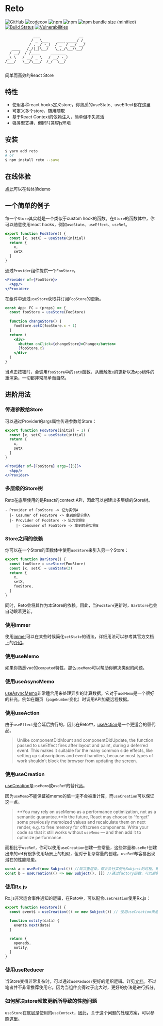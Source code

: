 # Reto

[![GitHub](https://img.shields.io/github/license/awmleer/reto.svg)](https://github.com/awmleer/reto)
[![codecov](https://codecov.io/gh/awmleer/reto/branch/master/graph/badge.svg)](https://codecov.io/gh/awmleer/reto)
[![npm](https://img.shields.io/npm/v/reto.svg)](https://www.npmjs.com/package/reto)
[![npm](https://img.shields.io/npm/dw/reto.svg)](https://www.npmjs.com/package/reto)
[![npm bundle size (minified)](https://img.shields.io/bundlephobia/min/reto.svg)](https://www.npmjs.com/package/reto)
[![Build Status](https://travis-ci.org/awmleer/reto.svg?branch=master)](https://travis-ci.org/awmleer/reto)
[![Vulnerabilities](https://img.shields.io/snyk/vulnerabilities/npm/reto)](https://app.snyk.io/test/github/awmleer/reto?targetFile=package.json)

```
             ___                  __ 
            / _ \___    ___ _____/ /_
           / , _/ -_)  / _ `/ __/ __/
   ____   /_/|_|\__/   \_,_/\__/\__/ 
  / __/  / /____     _______         
 _\ \   / __/ _ \   / __/ -_)        
/___/   \__/\___/  /_/  \__/         
                                     
```

简单而高效的React Store

## 特性

- 使用各种react hooks定义store，你熟悉的useState、useEffect都在这里
- 可定义多个store，随用随取
- 基于React Context的依赖注入，简单但不失灵活
- 强类型支持，但同时兼容js环境

## 安装

```bash
$ yarn add reto
# or
$ npm install reto --save
```

## 在线体验

[点此](https://stackblitz.com/edit/reto-demo)可以在线体验demo

## 一个简单的例子

每一个`Store`其实就是一个类似于custom hook的函数。在`Store`的函数体中，你可以随意使用react hooks，例如`useState`、`useEffect`、`useRef`。

```jsx
export function FooStore() {
  const [x, setX] = useState(initial)
  return {
    x,
    setX
  }
}
```

通过`Provider`组件提供一个`FooStore`。

```jsx
<Provider of={FooStore}>
  <App/>
</Provider>
```

在组件中通过`useStore`获取并订阅`FooStore`的更新。

```jsx
const App: FC = (props) => {
  const fooStore = useStore(FooStore)
  
  function changeStore() {
    fooStore.setX(fooStore.x + 1)
  }
  return (
    <div>
      <button onClick={changeStore}>Change</button>
      {fooStore.x}
    </div>
  )
}
```

当点击按钮时，会调用`fooStore`中的`setX`函数，从而触发`x`的更新以及`App`组件的重渲染，一切都非常简单而自然。

## 进阶用法

### 传递参数给Store

可以通过Provider的args属性传递参数给Store：

```jsx
export function FooStore(initial = 1) {
  const [x, setX] = useState(initial)
  return {
    x,
    setX
  }
}
```

```jsx
<Provider of={FooStore} args={[5]}>
  <App/>
</Provider>
```

### 多层级的Store树

Reto在底层使用的是React的context API，因此可以创建出多层级的Store树。

```
- Provider of FooStore -> 记为实例A
  |- Cosumer of FooStore -> 拿到的是实例A
  |- Provider of FooStore -> 记为实例B
     |- Consumer of FooStore -> 拿到的是实例B
```

### Store之间的依赖

你可以在一个Store的函数体中使用`useStore`来引入另一个Store：

```jsx
export function BarStore() {
  const fooStore = useStore(FooStore)
  const [x, setX] = useState(2)
  return {
    x,
    setX,
    fooStore,
  }
}
```

同时，Reto会将其作为本Store的依赖。因此，当`FooStore`更新时，`BarStore`也会自动跟着更新。

### 使用immer

使用[immer](https://github.com/immerjs/immer)可以在某些时候简化`setState`的语法，详细用法可以参考其官方文档上的[介绍](https://github.com/immerjs/immer#reactsetstate-example)。

### 使用useMemo

如果你熟悉vue的`computed`特性，那么`useMemo`可以帮助你解决类似的问题。

### 使用useAsyncMemo

[useAsyncMemo](https://github.com/awmleer/use-async-memo)非常适合用来处理异步的计算数据，它对于`useMemo`是一个很好的补充。例如在翻页（`pageNumber`变化）时调用API加载远程数据。

### 使用useAction

由于`useEffect`是会延后执行的，因此在Reto中，[useAction](https://github.com/awmleer/use-action)是一个更适合的替代品。

> Unlike componentDidMount and componentDidUpdate, the function passed to useEffect fires after layout and paint, during a deferred event. This makes it suitable for the many common side effects, like setting up subscriptions and event handlers, because most types of work shouldn’t block the browser from updating the screen.

### 使用useCreation

[useCreation](https://github.com/awmleer/use-creation)是`useMemo`或`useRef`的替代品。

因为`useMemo`不能保证被memo的值一定不会被重计算，而`useCreation`可以保证这一点。

> **You may rely on useMemo as a performance optimization, not as a semantic guarantee.**In the future, React may choose to “forget” some previously memoized values and recalculate them on next render, e.g. to free memory for offscreen components. Write your code so that it still works without `useMemo` — and then add it to optimize performance.

而相比于`useRef`，你可以使用`useCreation`创建一些常量，这些常量和`useRef`创建出来的ref有很多使用场景上的相似，但对于复杂常量的创建，`useRef`却容易出现潜在的性能隐患。

```javascript
const a = useRef(new Subject()) //每次重渲染，都会执行实例化Subject的过程，即便这个实例立刻就被扔掉了
const b = useCreation(() => new Subject(), []) //通过factory函数，可以避免性能隐患
```

### 使用Rx.js

Rx.js非常适合事件通知的逻辑，在Reto中，可以配合`useCreation`使用Rx.js：

```jsx
export function FooStore() {
  const event$ = useCreation(() => new Subject()) // 使用useCreation来避免重复创建Subject

  function notify(data) {
    event$.next(data)
  }

  return {
    opened$,
    notify,
  }
}
```

### 使用useReducer

当Store变得非常复杂时，可以通过`useReducer`更好的组织逻辑。详见[文档](https://reactjs.org/docs/hooks-reference.html#usereducer)。不过笔者并不非常推荐使用它，因为当组件变得过于庞大时，更好的办法是进行拆分。

### 如何解决store频繁更新所导致的性能问题

`useStore`在底层是使用的`useContext`，因此，关于这个问题的处理方案，可以参照[这里](https://github.com/facebook/react/issues/15156#issuecomment-474590693)。